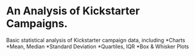 # An Analysis of Kickstarter Campaigns.
Basic statistical analysis of Kickstarter campaign data, including
  *Charts
  *Mean, Median
  *Standard Deviation
  *Quartiles, IQR
  *Box & Whisker Plots
